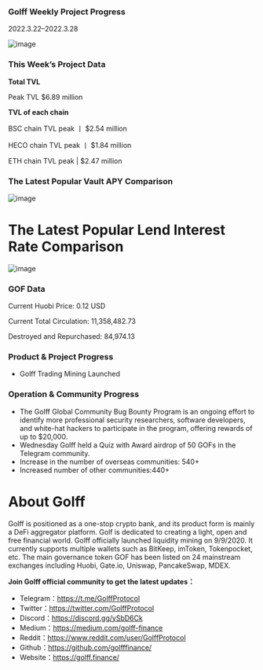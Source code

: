 ### Golff Weekly Project Progress

2022.3.22–2022.3.28

![image](https://docs.golff.com/blog/page/week53/1.jpg)

### This Week’s Project Data

**Total TVL**

Peak TVL $6.89 million

**TVL of each chain**

BSC chain TVL peak 丨 $2.54 million

HECO chain TVL peak 丨 $1.84 million

ETH chain TVL peak | $2.47 million

### The Latest Popular Vault APY Comparison

![image](https://docs.golff.com/blog/page/week53/2.jpg)

# The Latest Popular Lend Interest Rate Comparison

![image](https://docs.golff.com/blog/page/week53/3.jpg)

### GOF Data

Current Huobi Price: 0.12 USD

Current Total Circulation: 11,358,482.73

Destroyed and Repurchased: 84,974.13

### Product & Project Progress

- Golff Trading Mining Launched

### Operation & Community Progress

- The Golff Global Community Bug Bounty Program is an ongoing effort to identify more professional security researchers, software developers, and white-hat hackers to participate in the program, offering rewards of up to $20,000.
- Wednesday Golff held a Quiz with Award airdrop of 50 GOFs in the Telegram community.
- Increase in the number of overseas communities: 540+
- Increased number of other communities:440+

# About Golff

Golff is positioned as a one-stop crypto bank, and its product form is mainly a DeFi aggregator platform. Golf is dedicated to creating a light, open and free financial world. Golff officially launched liquidity mining on 9/9/2020. It currently supports multiple wallets such as BitKeep, imToken, Tokenpocket, etc. The main governance token GOF has been listed on 24 mainstream exchanges including Huobi, Gate.io, Uniswap, PancakeSwap, MDEX.

**Join Golff official community to get the latest updates：**

- Telegram：https://t.me/GolffProtocol
- Twitter：https://twitter.com/GolffProtocol
- Discord：https://discord.gg/ySbD6Ck
- Medium：https://medium.com/golff-finance
- Reddit：https://www.reddit.com/user/GolffProtocol
- Github：https://github.com/golfffinance/
- Website：https://golff.finance/